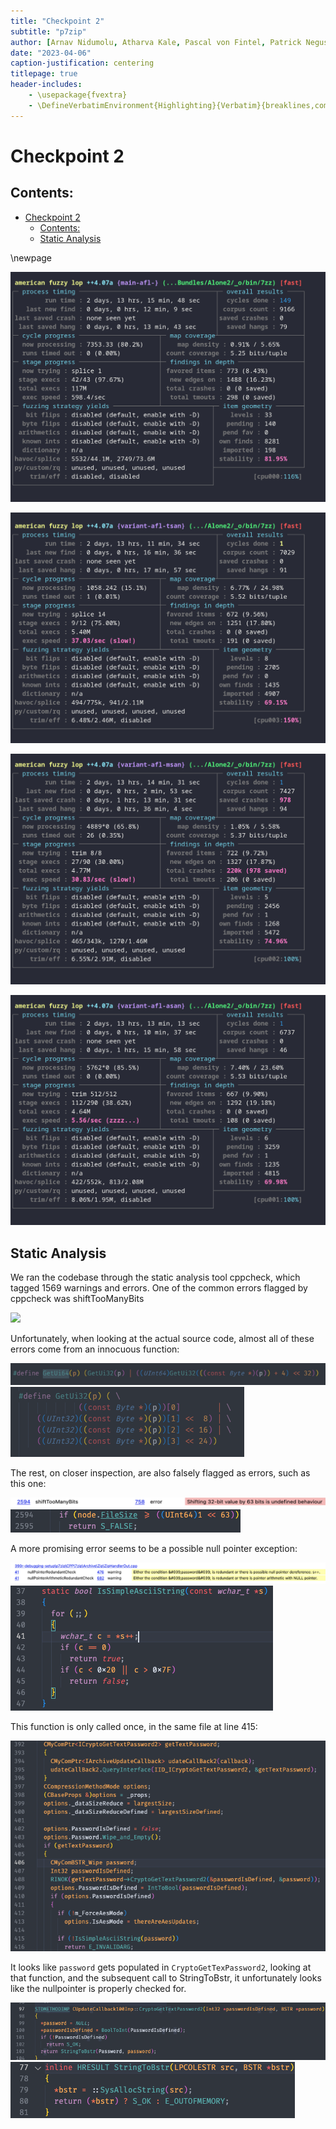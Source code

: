 ```yaml
---
title: "Checkpoint 2"
subtitle: "p7zip"
author: [Arnav Nidumolu, Atharva Kale, Pascal von Fintel, Patrick Negus]
date: "2023-04-06"
caption-justification: centering
titlepage: true
header-includes:
    - \usepackage{fvextra}
    - \DefineVerbatimEnvironment{Highlighting}{Verbatim}{breaklines,commandchars=\\\{\}}
---
```


# Checkpoint 2

## Contents:

- [Checkpoint 2](#checkpoint-2)
  - [Contents:](#contents)
  - [Static Analysis](#static-analysis)

\newpage

![](screenshots/afl-fuzzing.png)

![](screenshots/tsan-fuzzing.png)

![](screenshots/msan-fuzzing.png)

![](screenshots/asan-fuzzing.png)

## Static Analysis

We ran the codebase through the static analysis tool cppcheck, which tagged 1569 warnings and errors. One of the common errors flagged by cppcheck was shiftTooManyBits

![](screenshots/cppcheck-bitshift.png)

Unfortunately, when looking at the actual source code, almost all of these errors come from an innocuous function:

![](screenshots/cppcheck-bitshift-source-1.png)
![](screenshots/cppcheck-bitshift-source-2.png)

The rest, on closer inspection, are also falsely flagged as errors, such as this one:

![](screenshots/cppcheck-bitshift-cpp-2.png)
![](screenshots/cppcheck-bitshift-source-3.png)

A more promising error seems to be a possible null pointer exception:

![](screenshots/cppcheck-nullpointer.png)
![](screenshots/cppcheck-nullpointer-source-1.png)

This function is only called once, in the same file at line 415:

![](screenshots/cppcheck-nullpointer-source-2.png)

It looks like `password` gets populated in `CryptoGetTexPassword2`, looking at that function, and the subsequent call to StringToBstr, it unfortunately looks like the nullpointer is properly checked for.

![](screenshots/cppcheck-nullpointer-source-3.png)
![](screenshots/cppcheck-nullpointer-source-4.png)

